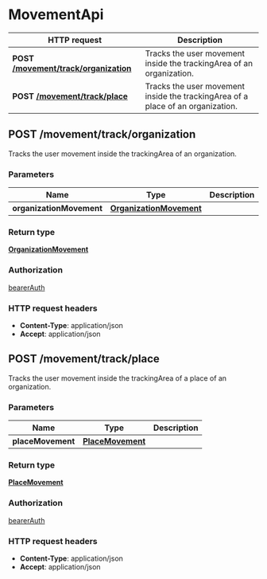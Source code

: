 # MovementApi

HTTP request | Description
------------- | -------------
**POST** [**/movement/track/organization**](MovementApi.md#trackMovementInOrganization) | Tracks the user movement inside the trackingArea of an organization.
**POST** [**/movement/track/place**](MovementApi.md#trackMovementInPlace) | Tracks the user movement inside the trackingArea of a place of an organization.


<a name="trackMovementInOrganization"></a>
## **POST** /movement/track/organization

Tracks the user movement inside the trackingArea of an organization.

### Parameters

Name | Type | Description 
------------- | ------------- | -------------
 **organizationMovement** | [**OrganizationMovement**](../model/OrganizationMovement.md)|  |

### Return type

[**OrganizationMovement**](../model/OrganizationMovement.md)

### Authorization

[bearerAuth](../overview.md#bearerAuth)

### HTTP request headers

- **Content-Type**: application/json
- **Accept**: application/json

<a name="trackMovementInPlace"></a>
## **POST** /movement/track/place

Tracks the user movement inside the trackingArea of a place of an organization.

### Parameters

Name | Type | Description 
------------- | ------------- | -------------
 **placeMovement** | [**PlaceMovement**](../model/PlaceMovement.md)|  |

### Return type

[**PlaceMovement**](../model/PlaceMovement.md)

### Authorization

[bearerAuth](../overview.md#bearerAuth)

### HTTP request headers

- **Content-Type**: application/json
- **Accept**: application/json

